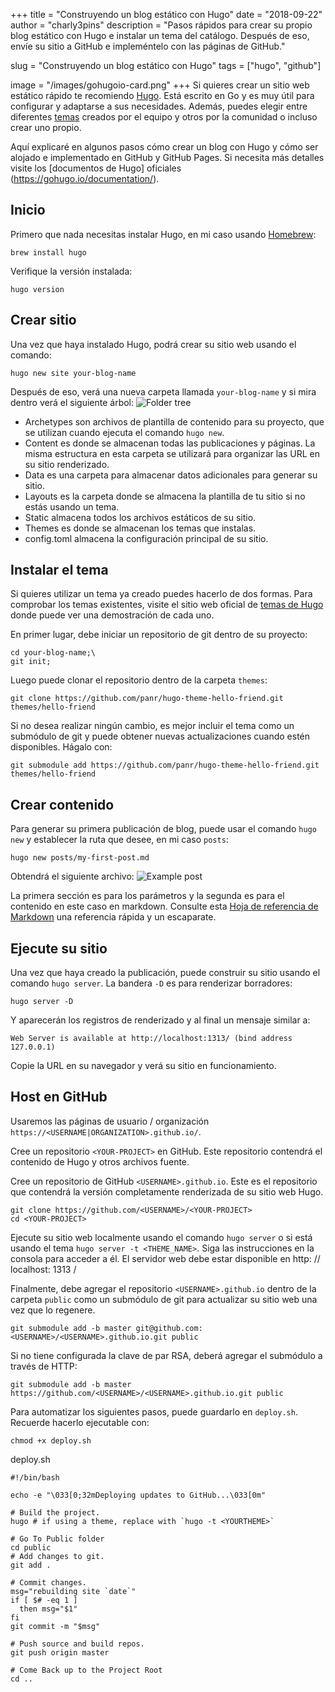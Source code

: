 +++
title = "Construyendo un blog estático con Hugo"
date = "2018-09-22"
author = "charly3pins"
description = "Pasos rápidos para crear su propio blog estático con Hugo e instalar un tema del catálogo. Después de eso, envíe su sitio a GitHub e impleméntelo con las páginas de GitHub."

slug = "Construyendo un blog estático con Hugo"
tags = ["hugo",  "github"]

image = "/images/gohugoio-card.png"
+++
Si quieres crear un sitio web estático rápido te recomiendo [Hugo](https://gohugo.io/). Está escrito en Go y es muy útil para configurar y adaptarse a sus necesidades. Además, puedes elegir entre diferentes [temas](https://themes.gohugo.io/) creados por el equipo y otros por la comunidad o incluso crear uno propio.

Aquí explicaré en algunos pasos cómo crear un blog con Hugo y cómo ser alojado e implementado en GitHub y GitHub Pages. Si necesita más detalles visite los [documentos de Hugo] oficiales (https://gohugo.io/documentation/).

## Inicio
Primero que nada necesitas instalar Hugo, en mi caso usando [Homebrew](https://brew.sh/):
```vim
brew install hugo
```

Verifique la versión instalada:
```vim
hugo version
```

## Crear sitio
Una vez que haya instalado Hugo, podrá crear su sitio web usando el comando:
```vim
hugo new site your-blog-name
```

Después de eso, verá una nueva carpeta llamada `your-blog-name` y si mira dentro verá el siguiente árbol:
![Folder tree](/images/build-hugo-static-blog/folder-tree-your-blog-name.png)

* Archetypes son archivos de plantilla de contenido para su proyecto, que se utilizan cuando ejecuta el comando `hugo new`.
* Content es donde se almacenan todas las publicaciones y páginas. La misma estructura en esta carpeta se utilizará para organizar las URL en su sitio renderizado.
* Data es una carpeta para almacenar datos adicionales para generar su sitio.
* Layouts es la carpeta donde se almacena la plantilla de tu sitio si no estás usando un tema.
* Static almacena todos los archivos estáticos de su sitio.
* Themes es donde se almacenan los temas que instalas.
* config.toml almacena la configuración principal de su sitio.
  
## Instalar el tema
Si quieres utilizar un tema ya creado puedes hacerlo de dos formas. Para comprobar los temas existentes, visite el sitio web oficial de [temas de Hugo](https://github.com/panr/hugo-theme-hello-friend) donde puede ver una demostración de cada uno.

En primer lugar, debe iniciar un repositorio de git dentro de su proyecto:
```vim
cd your-blog-name;\
git init;
```

Luego puede clonar el repositorio dentro de la carpeta `themes`:
```vim
git clone https://github.com/panr/hugo-theme-hello-friend.git themes/hello-friend
```

Si no desea realizar ningún cambio, es mejor incluir el tema como un submódulo de git y puede obtener nuevas actualizaciones cuando estén disponibles. Hágalo con:
```vim
git submodule add https://github.com/panr/hugo-theme-hello-friend.git themes/hello-friend
```

## Crear contenido
Para generar su primera publicación de blog, puede usar el comando `hugo new` y establecer la ruta que desee, en mi caso `posts`:
```vim
hugo new posts/my-first-post.md
```
Obtendrá el siguiente archivo:
![Example post](/images/build-hugo-static-blog/example-post.png)

La primera sección es para los parámetros y la segunda es para el contenido en este caso en markdown. Consulte esta [Hoja de referencia de Markdown](https://github.com/adam-p/markdown-here/wiki/Markdown-Cheatsheet) una referencia rápida y un escaparate.

## Ejecute su sitio
Una vez que haya creado la publicación, puede construir su sitio usando el comando `hugo server`. La bandera `-D` es para renderizar borradores:
```vim
hugo server -D
```
Y aparecerán los registros de renderizado y al final un mensaje similar a:
```vim
Web Server is available at http://localhost:1313/ (bind address 127.0.0.1)
```
Copie la URL en su navegador y verá su sitio en funcionamiento.

## Host en GitHub
Usaremos las páginas de usuario / organización `https://<USERNAME|ORGANIZATION>.github.io/`.

Cree un repositorio `<YOUR-PROJECT>` en GitHub. Este repositorio contendrá el contenido de Hugo y otros archivos fuente.

Cree un repositorio de GitHub `<USERNAME>.github.io`. Este es el repositorio que contendrá la versión completamente renderizada de su sitio web Hugo.

```vim
git clone https://github.com/<USERNAME>/<YOUR-PROJECT>
cd <YOUR-PROJECT>
```

Ejecute su sitio web localmente usando el comando `hugo server` o si está usando el tema `hugo server -t <THEME_NAME>`. Siga las instrucciones en la consola para acceder a él. El servidor web debe estar disponible en http: // localhost: 1313 /

Finalmente, debe agregar el repositorio `<USERNAME>.github.io` dentro de la carpeta `public` como un submódulo de git para actualizar su sitio web una vez que lo regenere.

```vim
git submodule add -b master git@github.com:<USERNAME>/<USERNAME>.github.io.git public
```

Si no tiene configurada la clave de par RSA, deberá agregar el submódulo a través de HTTP:

```vim
git submodule add -b master https://github.com/<USERNAME>/<USERNAME>.github.io.git public
```

Para automatizar los siguientes pasos, puede guardarlo en `deploy.sh`. Recuerde hacerlo ejecutable con:
```vim
chmod +x deploy.sh
```

deploy.sh
```shell
#!/bin/bash

echo -e "\033[0;32mDeploying updates to GitHub...\033[0m"

# Build the project.
hugo # if using a theme, replace with `hugo -t <YOURTHEME>`

# Go To Public folder
cd public
# Add changes to git.
git add .

# Commit changes.
msg="rebuilding site `date`"
if [ $# -eq 1 ]
  then msg="$1"
fi
git commit -m "$msg"

# Push source and build repos.
git push origin master

# Come Back up to the Project Root
cd ..
```